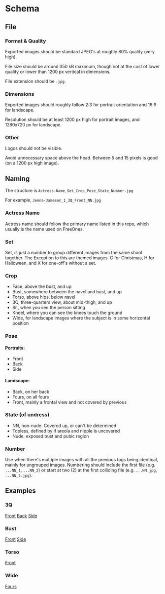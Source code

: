 # Schema

## File
### Format & Quality
Exported images should be standard JPEG's at roughly 80% quality (very high).

File size should be around 350 kB maximum, though not at the cost of lower quality or lower than 1200 px vertical in dimensions.

File extension should be `.jpg`.

### Dimensions
Exported images should roughly follow 2:3 for portrait orientation and 16:9 for landscape.

Resolution should be at least 1200 px high for portrait images, and 1280x720 px for landscape.

### Other
Logos should not be visible.

Avoid unnecessary space above the head. Between 5 and 15 pixels is good (on a 1200 px high image).

## Naming
The structure is `Actress-Name_Set_Crop_Pose_State_Number.jpg`

For example, `Jenna-Jameson_1_3Q_Front_NN.jpg`

### Actress Name
Actress name should follow the primary name listed in this repo, which usually is the name used on FreeOnes.

### Set
Set, is just a number to group different images from the same shoot together.
The Exception to this are themed images. C for Christmas, H for Halloween, and X for one-off's without a set.

### Crop
* Face, above the bust, and up
* Bust, somewhere between the navel and bust, and up
* Torso, above hips, below navel
* 3Q, three-quarters view, about mid-thigh, and up
* Sit, when you see the person sitting
* Kneel, where you can see the knees touch the ground
* Wide, for landscape images where the subject is in some horizontal position

### Pose
#### Portraits:
* Front
* Back
* Side

#### Landscape:
* Back, on her back
* Fours, on all fours
* Front, mainly a frontal view and not covered by previous

### State (of undress)
* NN, non-nude. Covered up, or can't be determined
* Topless, defined by if areola and nipple is uncovered
* Nude, exposed bust and pubic region

### Number
Use when there's multiple images with all the previous tags being identical, mainly for ungrouped images.
Numbering should include the first file (e.g. `...NN_1`, `...NN_2`) or start at two (2) at the first colliding file (e.g. `...NN.jpg`, `...NN_2.jpg`).

## Examples

### 3Q

[Front](../master/images/A/Ariana%20Marie/Ariana-Marie_3_3Q_Front_NN.jpg)
[Back](../master/images/V/Valentina%20Nappi/Valentina-Nappi_2_3Q_Back_NN.jpg)
[Side](../master/images/J/Jill%20Kassidy/Jill-Kassidy_1_3Q_Side_NN.jpg)

### Bust

[Front](../master/images/J/Jill%20Kassidy/Jill-Kassidy_1_Bust_Front_NN.jpg)
[Side](../master/images/L/Lena%20Paul/Lena-Paul_1_Bust_Side_NN.jpg)

### Torso

[Front](../master/images/Z/Zoey%20Monroe/Zoey-Monroe_2_Torso_Front_NN.jpg)

### Wide

[Fours](../master/images/Z/Zoey%20Monroe/Zoey-Monroe_3_Wide_Fours_Topless.jpg)